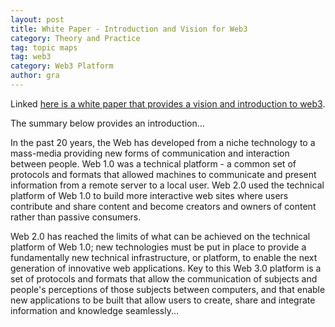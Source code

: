 ```yaml
---
layout: post
title: White Paper - Introduction and Vision for Web3
category: Theory and Practice
tag: topic maps
tag: web3
category: Web3 Platform
author: gra
---
```

Linked <a href="http://www.networkedplanet.com/download/web3_subjects_on_the_web.pdf">here is a white paper that provides a vision and introduction to web3</a>.

The summary below provides an introduction...

In the past 20 years, the Web has developed from a niche technology to a mass-media providing new forms of communication and interaction between people. Web 1.0 was a technical platform - a common set of protocols and formats that allowed machines to communicate and present information from a remote server to a local user. Web 2.0 used the technical platform of Web 1.0 to build more interactive web sites where users contribute and share content and become creators and owners of content rather than passive consumers.

Web 2.0 has reached the limits of what can be achieved on the technical platform of Web 1.0; new technologies must be put in place to provide a fundamentally new technical infrastructure, or platform,  to enable the next generation of innovative web applications. Key to this Web 3.0 platform is a set of protocols and formats that allow the communication of subjects and people's perceptions of those subjects between computers, and that enable new applications to be built that allow users to create, share and integrate information and knowledge seamlessly...